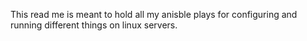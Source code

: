 This read me is meant to hold all my anisble plays for configuring and running different things on linux servers. 
